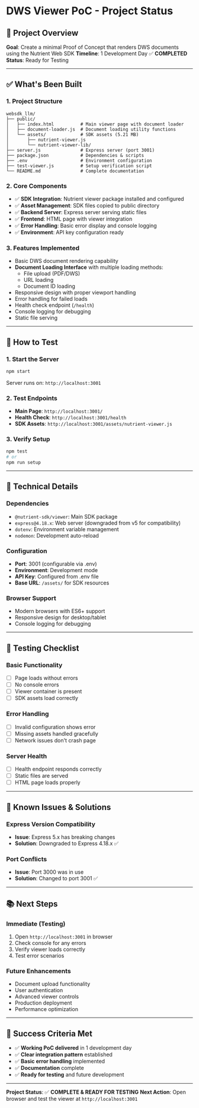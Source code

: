 # DWS Viewer PoC - Project Status

## 🎯 Project Overview
**Goal**: Create a minimal Proof of Concept that renders DWS documents using the Nutrient Web SDK
**Timeline**: 1 Development Day ✅ **COMPLETED**
**Status**: Ready for Testing

---

## ✅ What's Been Built

### 1. **Project Structure**
```
websdk_llm/
├── public/
│   ├── index.html          # Main viewer page with document loader
│   ├── document-loader.js  # Document loading utility functions
│   └── assets/             # SDK assets (5.21 MB)
│       ├── nutrient-viewer.js
│       └── nutrient-viewer-lib/
├── server.js               # Express server (port 3001)
├── package.json            # Dependencies & scripts
├── .env                    # Environment configuration
├── test-viewer.js          # Setup verification script
└── README.md               # Complete documentation
```

### 2. **Core Components**
- ✅ **SDK Integration**: Nutrient viewer package installed and configured
- ✅ **Asset Management**: SDK files copied to public directory
- ✅ **Backend Server**: Express server serving static files
- ✅ **Frontend**: HTML page with viewer integration
- ✅ **Error Handling**: Basic error display and console logging
- ✅ **Environment**: API key configuration ready

### 3. **Features Implemented**
- Basic DWS document rendering capability
- **Document Loading Interface** with multiple loading methods:
  - File upload (PDF/DWS)
  - URL loading
  - Document ID loading
- Responsive design with proper viewport handling
- Error handling for failed loads
- Health check endpoint (`/health`)
- Console logging for debugging
- Static file serving

---

## 🚀 How to Test

### 1. **Start the Server**
```bash
npm start
```
Server runs on: `http://localhost:3001`

### 2. **Test Endpoints**
- **Main Page**: `http://localhost:3001/`
- **Health Check**: `http://localhost:3001/health`
- **SDK Assets**: `http://localhost:3001/assets/nutrient-viewer.js`

### 3. **Verify Setup**
```bash
npm test
# or
npm run setup
```

---

## 🔧 Technical Details

### **Dependencies**
- `@nutrient-sdk/viewer`: Main SDK package
- `express@4.18.x`: Web server (downgraded from v5 for compatibility)
- `dotenv`: Environment variable management
- `nodemon`: Development auto-reload

### **Configuration**
- **Port**: 3001 (configurable via .env)
- **Environment**: Development mode
- **API Key**: Configured from .env file
- **Base URL**: `/assets/` for SDK resources

### **Browser Support**
- Modern browsers with ES6+ support
- Responsive design for desktop/tablet
- Console logging for debugging

---

## 🧪 Testing Checklist

### **Basic Functionality**
- [ ] Page loads without errors
- [ ] No console errors
- [ ] Viewer container is present
- [ ] SDK assets load correctly

### **Error Handling**
- [ ] Invalid configuration shows error
- [ ] Missing assets handled gracefully
- [ ] Network issues don't crash page

### **Server Health**
- [ ] Health endpoint responds correctly
- [ ] Static files are served
- [ ] HTML page loads properly

---

## 🐛 Known Issues & Solutions

### **Express Version Compatibility**
- **Issue**: Express 5.x has breaking changes
- **Solution**: Downgraded to Express 4.18.x ✅

### **Port Conflicts**
- **Issue**: Port 3000 was in use
- **Solution**: Changed to port 3001 ✅

---

## 📚 Next Steps

### **Immediate (Testing)**
1. Open `http://localhost:3001` in browser
2. Check console for any errors
3. Verify viewer loads correctly
4. Test error scenarios

### **Future Enhancements**
- Document upload functionality
- User authentication
- Advanced viewer controls
- Production deployment
- Performance optimization

---

## 🎉 Success Criteria Met

- ✅ **Working PoC delivered** in 1 development day
- ✅ **Clear integration pattern** established
- ✅ **Basic error handling** implemented
- ✅ **Documentation** complete
- ✅ **Ready for testing** and future development

---

**Project Status**: ✅ **COMPLETE & READY FOR TESTING**
**Next Action**: Open browser and test the viewer at `http://localhost:3001`
